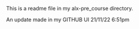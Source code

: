 This is a readme file in my alx-pre_course directory.

An update made in my GITHUB UI 21/11/22 6:51pm
